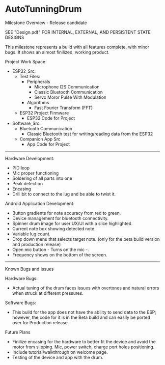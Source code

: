 # AutoTunningDrum
Milestone Overview - Release candidate

SEE "Design.pdf" FOR INTERNAL, EXTERNAL, AND PERSISTENT STATE DESIGNS

This milestone represents a build with all features complete, with minor bugs. It shows an almost finilized, working product.

Project Work Space:
- ESP32_Src:
  - Test Files:
      - Peripherals 
          - Microphone I2S Communication
          - Classic Bluetooth Communication
          - Servo Moror Pulse With Modulation
      - Algorithms
          - Fast Fourier Transform (FFT)
  - ESP32 Project Firmware
      - ESP32 Code for Project
- Software_Src:
  - Bluetooth Communication
      - Classic Bluetooth test for writing/reading data from the ESP32
  - Companion App Src
      - App Code for Project
-----------------------------------------------------------------------------------------------------------------------------------------------------

Hardware Development:
  - PID loop
  - Mic proper functioning
  - Soldering of all parts into one
  - Peak detection
  - Encasing
  - Drill bit to connect to the lug and be able to twist it.

Android Application Development:
  - Button gradients for note accuracy from red to green.
  - Device management for bluetooth connectivity.
  - Spinner drum image for user UX/UI with a slice highlighted.
  - Current note box showing detected note.
  - Variable lug count.
  - Drop down menu that selects target note. (only for the beta build version and production release)
  - Open mic button - Turns on the mic -.
  - Frequency shows on the bottom of the screen.
  
--------------------------------------------------------------------------------------------------------------------------------------------------------
Known Bugs and Issues

Hardware Bugs:
  - Actual tuning of the drum faces issues with overtones and natural errors when struck at different pressures.

Software Bugs:
  - This build for the app does not have the ability to send data to the ESP; however, the code for it is in the Beta build and can easily be ported over for Production release

Future Plans
  - Finilize encasing for the hardware to better fit the device and avoid the motor from slipping. Mic, power switch, charge port holes positioning.
  - Include tutorial/walkthrough on welcome page.
  - Testing of the device and app with the drum.
